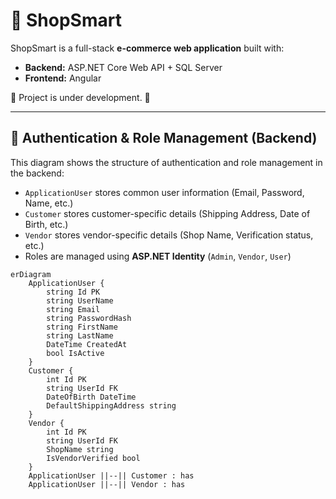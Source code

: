 # 🛒 ShopSmart

ShopSmart is a full-stack **e-commerce web application** built with:
- **Backend:** ASP.NET Core Web API + SQL Server
- **Frontend:** Angular

🚧 Project is under development. 🚧

---

## 🔐 Authentication & Role Management (Backend)

This diagram shows the structure of authentication and role management in the backend:

- `ApplicationUser` stores common user information (Email, Password, Name, etc.)
- `Customer` stores customer-specific details (Shipping Address, Date of Birth, etc.)
- `Vendor` stores vendor-specific details (Shop Name, Verification status, etc.)
- Roles are managed using **ASP.NET Identity** (`Admin`, `Vendor`, `User`)

```mermaid
erDiagram
    ApplicationUser {
        string Id PK
        string UserName
        string Email
        string PasswordHash
        string FirstName
        string LastName
        DateTime CreatedAt
        bool IsActive
    }
    Customer {
        int Id PK
        string UserId FK
        DateOfBirth DateTime
        DefaultShippingAddress string
    }
    Vendor {
        int Id PK
        string UserId FK
        ShopName string
        IsVendorVerified bool
    }
    ApplicationUser ||--|| Customer : has
    ApplicationUser ||--|| Vendor : has

